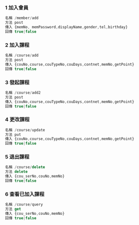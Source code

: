 ### 1 加入會員

```javascript
名稱 /member/add
方法 post
傳入 {memNo, memPassword,displayName,gender,tel,birthday}
回傳 true|false
```
### 2 加入課程
```javascript
名稱 /course/add
方法 post
傳入 {couNo,course,couTypeNo,couDays,contnet,memNo,getPoint}
回傳 true|false
```
### 3 發起課程
```javascript
名稱 /course/add2
方法 post
傳入 {couNo,course,couTypeNo,couDays,contnet,memNo,getPoint}
回傳 true|false
```
### 4 更改課程
```javascript
名稱 /course/update
方法 put
傳入 {couNo,course,couTypeNo,couDays,contnet,memNo,getPoint}
回傳 true|false
```
### 5 退出課程
```javascript
名稱 /course/delete
方法 delete
傳入 {cou_serNo,couNo,memNo}
回傳 true|false
```

### 6 查看已加入課程
```javascript
名稱 /course/query
方法 get
傳入 {cou_serNo,couNo,memNo}
回傳 true|false
```
